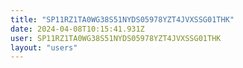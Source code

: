```yaml
---
title: "SP11RZ1TA0WG38S51NYDS05978YZT4JVXSSG01THK"
date: 2024-04-08T10:15:41.931Z
user: SP11RZ1TA0WG38S51NYDS05978YZT4JVXSSG01THK
layout: "users"
---
```

    